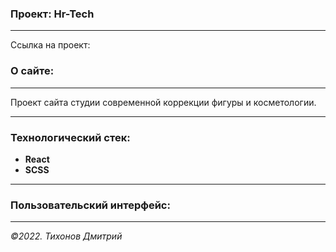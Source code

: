 ### Проект: Hr-Tech
---

Ссылка на проект:

### О сайте:
---
Проект сайта студии современной коррекции фигуры и косметологии. 

---
### Технологический стек:
- **React**
- **SCSS**
---

### Пользовательский интерфейс:

---

_&copy;2022. Тихонов Дмитрий_